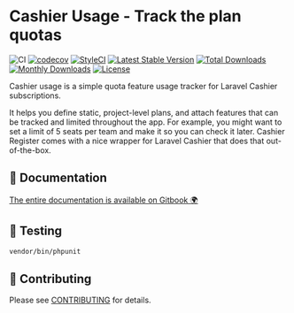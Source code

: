 Cashier Usage - Track the plan quotas
===========================================

![CI](https://github.com/gopayee/cashier-usage/workflows/CI/badge.svg?branch=master)
[![codecov](https://codecov.io/gh/gopayee/cashier-usage/branch/master/graph/badge.svg)](https://codecov.io/gh/gopayee/cashier-usage/branch/master)
[![StyleCI](https://github.styleci.io/repos/277109456/shield?branch=master)](https://github.styleci.io/repos/277109456)
[![Latest Stable Version](https://poser.pugx.org/gopayee/cashier-usage/v/stable)](https://packagist.org/packages/gopayee/cashier-usage)
[![Total Downloads](https://poser.pugx.org/gopayee/cashier-usage/downloads)](https://packagist.org/packages/gopayee/cashier-usage)
[![Monthly Downloads](https://poser.pugx.org/gopayee/cashier-usage/d/monthly)](https://packagist.org/packages/gopayee/cashier-usage)
[![License](https://poser.pugx.org/gopayee/cashier-usage/license)](https://packagist.org/packages/gopayee/cashier-usage)

Cashier usage is a simple quota feature usage tracker for Laravel Cashier subscriptions.

It helps you define static, project-level plans, and attach features that can be tracked and limited throughout the app. For example, you might want to set a limit of 5 seats per team and make it so you can check it later. Cashier Register comes with a nice wrapper for Laravel Cashier that does that out-of-the-box.

## 📃 Documentation

[The entire documentation is available on Gitbook 🌍](https://rennokki.gitbook.io/cashier-register/)

## 🐛 Testing

``` bash
vendor/bin/phpunit
```

## 🤝 Contributing

Please see [CONTRIBUTING](CONTRIBUTING.md) for details.
